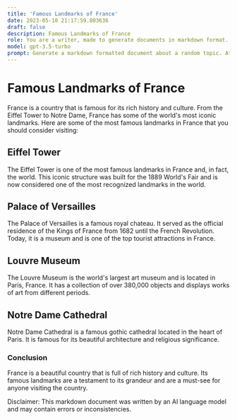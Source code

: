 ```yaml
---
title: 'Famous Landmarks of France'
date: 2023-05-10 21:17:59.803636
draft: false
description: Famous Landmarks of France
role: You are a writer, made to generate documents in markdown format. It is very important that all of the documents you generate are in valid markdown format.
model: gpt-3.5-turbo
prompt: Generate a markdown formatted document about a random topic. At the bottom, include a disclaimer explaining that the document was generated by you. The first line of the document should be the title. Make sure that the entire document is in proper markdown format, using a mix of various tags to make the document visually appealing.
---
```


# Famous Landmarks of France

France is a country that is famous for its rich history and culture. From the Eiffel Tower to Notre Dame, France has some of the world's most iconic landmarks. Here are some of the most famous landmarks in France that you should consider visiting:

## Eiffel Tower

The Eiffel Tower is one of the most famous landmarks in France and, in fact, the world. This iconic structure was built for the 1889 World's Fair and is now considered one of the most recognized landmarks in the world.

## Palace of Versailles

The Palace of Versailles is a famous royal chateau. It served as the official residence of the Kings of France from 1682 until the French Revolution. Today, it is a museum and is one of the top tourist attractions in France. 

## Louvre Museum

The Louvre Museum is the world's largest art museum and is located in Paris, France. It has a collection of over 380,000 objects and displays works of art from different periods.

## Notre Dame Cathedral

Notre Dame Cathedral is a famous gothic cathedral located in the heart of Paris. It is famous for its beautiful architecture and religious significance.

### Conclusion

France is a beautiful country that is full of rich history and culture. Its famous landmarks are a testament to its grandeur and are a must-see for anyone visiting the country.

Disclaimer: This markdown document was written by an AI language model and may contain errors or inconsistencies.
